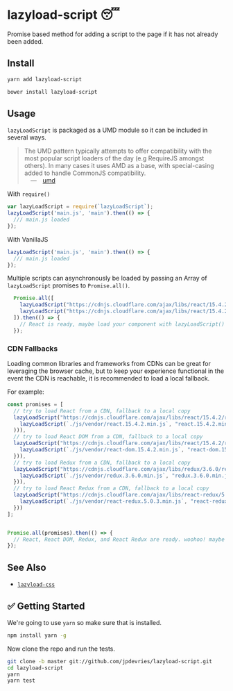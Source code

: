 # lazyload-script 😴

Promise based method for adding a script to the page if it has not already been added.

##  Install

```bash
yarn add lazyload-script
```

```bash
bower install lazyload-script
```

## Usage


`lazyLoadScript` is packaged as a UMD module so it can be included in several ways.

> The UMD pattern typically attempts to offer compatibility with the most popular script loaders of the day (e.g RequireJS amongst others). In many cases it uses AMD as a base, with special-casing added to handle CommonJS compatibility.  
&emsp;&mdash;&emsp;[umd](https://github.com/umdjs/umd)

With `require()`  
```js
var lazyLoadScript = require(`lazyLoadScript`);
lazyLoadScript('main.js', 'main').then(() => {
  /// main.js loaded
});

```

With VanillaJS
```js
lazyLoadScript('main.js', 'main').then(() => {
  /// main.js loaded
});
```

Multiple scripts can asynchronously be loaded by passing an Array of `lazyLoadScript` promises to `Promise.all()`.

```js
  Promise.all([
    lazyLoadScript("https://cdnjs.cloudflare.com/ajax/libs/react/15.4.2/react.min.js", "react.15.4.2.min.js"),
    lazyLoadScript("https://cdnjs.cloudflare.com/ajax/libs/react/15.4.2/react-dom.min.js", "react-dom.15.4.2.min.js")
  ]).then(() => {
    // React is ready, maybe load your component with lazyLoadScript() now?
  });
```

### CDN Fallbacks

Loading common libraries and frameworks from CDNs can be great for leveraging the browser cache, but to keep your experience functional in the event the CDN is reachable, it is recommended to load a local fallback.

For example:

```js
const promises = [
  // try to load React from a CDN, fallback to a local copy
  lazyLoadScript("https://cdnjs.cloudflare.com/ajax/libs/react/15.4.2/react.min.js", "react.15.4.2.min.js").catch((err => (
    lazyLoadScript(`./js/vendor/react.15.4.2.min.js`, "react.15.4.2.min.js")
  ))),
  // try to load React DOM from a CDN, fallback to a local copy
  lazyLoadScript("https://cdnjs.cloudflare.com/ajax/libs/react/15.4.2/react-dom.min.js", "react-dom.15.4.2.min.js").catch((err => {
    lazyLoadScript(`./js/vendor/react-dom.15.4.2.min.js`, "react-dom.15.4.2.min.js")
  })),
  // try to load Redux from a CDN, fallback to a local copy
  lazyLoadScript("https://cdnjs.cloudflare.com/ajax/libs/redux/3.6.0/redux.min.js", "redux.3.6.0.min.js").catch((err => {
    lazyLoadScript(`./js/vendor/redux.3.6.0.min.js`, "redux.3.6.0.min.js")
  })),
  // try to load React Redux from a CDN, fallback to a local copy
  lazyLoadScript("https://cdnjs.cloudflare.com/ajax/libs/react-redux/5.0.3/react-redux.min.js", "react-redux.5.0.3.min.js").catch((err => {
    lazyLoadScript(`./js/vendor/react-redux.5.0.3.min.js`, "react-redux.5.0.3.min.js")
  }))
];


Promise.all(promises).then(() => {
  // React, React DOM, Redux, and React Redux are ready. woohoo! maybe load your component with lazyLoadScript() now?
});
```

## See Also
 - [`lazyload-css`](https://github.com/jpdevries/lazyload-css/tree/master#lazyload-css)

## ✅ Getting Started
We're going to use `yarn` so make sure that is installed.

```bash
npm install yarn -g
```

Now clone the repo and run the tests.

```bash
git clone -b master git://github.com/jpdevries/lazyload-script.git
cd lazyload-script
yarn
yarn test
```
